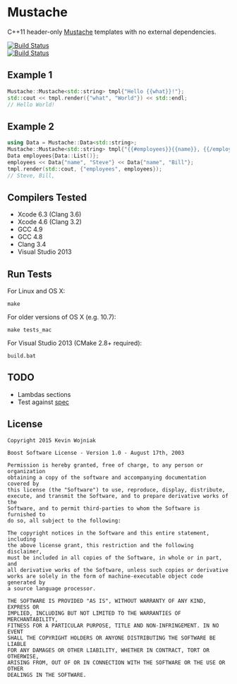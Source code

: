 # Mustache

C++11 header-only [Mustache](http://mustache.github.io) templates with no external dependencies.

[![Build Status](https://travis-ci.org/kainjow/Mustache.svg?branch=master)](https://travis-ci.org/kainjow/Mustache)  
[![Build Status](https://ci.appveyor.com/api/projects/status/github/kainjow/Mustache)](https://ci.appveyor.com/project/kainjow/mustache)

## Example 1

````cpp
Mustache::Mustache<std::string> tmpl{"Hello {{what}}!"};
std::cout << tmpl.render({"what", "World"}) << std::endl;
// Hello World!
````

## Example 2

````cpp
using Data = Mustache::Data<std::string>;
Mustache::Mustache<std::string> tmpl{"{{#employees}}{{name}}, {{/employees}}"};
Data employees{Data::List()};
employees << Data{"name", "Steve"} << Data{"name", "Bill"};
tmpl.render(std::cout, {"employees", employees});
// Steve, Bill, 
````

## Compilers Tested

- Xcode 6.3 (Clang 3.6)
- Xcode 4.6 (Clang 3.2)
- GCC 4.9
- GCC 4.8
- Clang 3.4
- Visual Studio 2013

## Run Tests

For Linux and OS X:

    make

For older versions of OS X (e.g. 10.7):

    make tests_mac

For Visual Studio 2013 (CMake 2.8+ required):

    build.bat

## TODO

- Lambdas sections
- Test against [spec](https://github.com/mustache/spec)

## License

    Copyright 2015 Kevin Wojniak
    
    Boost Software License - Version 1.0 - August 17th, 2003
    
    Permission is hereby granted, free of charge, to any person or organization
    obtaining a copy of the software and accompanying documentation covered by
    this license (the "Software") to use, reproduce, display, distribute,
    execute, and transmit the Software, and to prepare derivative works of the
    Software, and to permit third-parties to whom the Software is furnished to
    do so, all subject to the following:
    
    The copyright notices in the Software and this entire statement, including
    the above license grant, this restriction and the following disclaimer,
    must be included in all copies of the Software, in whole or in part, and
    all derivative works of the Software, unless such copies or derivative
    works are solely in the form of machine-executable object code generated by
    a source language processor.
    
    THE SOFTWARE IS PROVIDED "AS IS", WITHOUT WARRANTY OF ANY KIND, EXPRESS OR
    IMPLIED, INCLUDING BUT NOT LIMITED TO THE WARRANTIES OF MERCHANTABILITY,
    FITNESS FOR A PARTICULAR PURPOSE, TITLE AND NON-INFRINGEMENT. IN NO EVENT
    SHALL THE COPYRIGHT HOLDERS OR ANYONE DISTRIBUTING THE SOFTWARE BE LIABLE
    FOR ANY DAMAGES OR OTHER LIABILITY, WHETHER IN CONTRACT, TORT OR OTHERWISE,
    ARISING FROM, OUT OF OR IN CONNECTION WITH THE SOFTWARE OR THE USE OR OTHER
    DEALINGS IN THE SOFTWARE.
